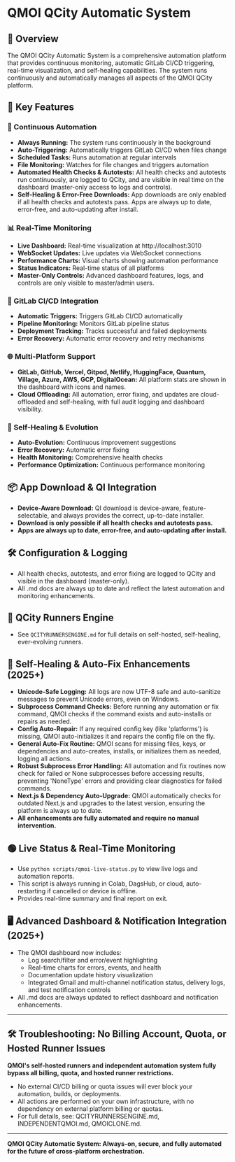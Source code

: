 # QMOI QCity Automatic System

## 🚀 Overview

The QMOI QCity Automatic System is a comprehensive automation platform that provides continuous monitoring, automatic GitLab CI/CD triggering, real-time visualization, and self-healing capabilities. The system runs continuously and automatically manages all aspects of the QMOI QCity platform.

## 🎯 Key Features

### 🔄 Continuous Automation
- **Always Running:** The system runs continuously in the background
- **Auto-Triggering:** Automatically triggers GitLab CI/CD when files change
- **Scheduled Tasks:** Runs automation at regular intervals
- **File Monitoring:** Watches for file changes and triggers automation
- **Automated Health Checks & Autotests:** All health checks and autotests run continuously, are logged to QCity, and are visible in real time on the dashboard (master-only access to logs and controls).
- **Self-Healing & Error-Free Downloads:** App downloads are only enabled if all health checks and autotests pass. Apps are always up to date, error-free, and auto-updating after install.

### 📊 Real-Time Monitoring
- **Live Dashboard:** Real-time visualization at http://localhost:3010
- **WebSocket Updates:** Live updates via WebSocket connections
- **Performance Charts:** Visual charts showing automation performance
- **Status Indicators:** Real-time status of all platforms
- **Master-Only Controls:** Advanced dashboard features, logs, and controls are only visible to master/admin users.

### 🔧 GitLab CI/CD Integration
- **Automatic Triggers:** Triggers GitLab CI/CD automatically
- **Pipeline Monitoring:** Monitors GitLab pipeline status
- **Deployment Tracking:** Tracks successful and failed deployments
- **Error Recovery:** Automatic error recovery and retry mechanisms

### 🌐 Multi-Platform Support
- **GitLab, GitHub, Vercel, Gitpod, Netlify, HuggingFace, Quantum, Village, Azure, AWS, GCP, DigitalOcean:** All platform stats are shown in the dashboard with icons and names.
- **Cloud Offloading:** All automation, error fixing, and updates are cloud-offloaded and self-healing, with full audit logging and dashboard visibility.

### 🧬 Self-Healing & Evolution
- **Auto-Evolution:** Continuous improvement suggestions
- **Error Recovery:** Automatic error fixing
- **Health Monitoring:** Comprehensive health checks
- **Performance Optimization:** Continuous performance monitoring

## 📦 App Download & QI Integration
- **Device-Aware Download:** QI download is device-aware, feature-selectable, and always provides the correct, up-to-date installer.
- **Download is only possible if all health checks and autotests pass.**
- **Apps are always up to date, error-free, and auto-updating after install.**

## 🛠️ Configuration & Logging
- All health checks, autotests, and error fixing are logged to QCity and visible in the dashboard (master-only).
- All .md docs are always up to date and reflect the latest automation and monitoring enhancements.

## 🏃 QCity Runners Engine
- See `QCITYRUNNERSENGINE.md` for full details on self-hosted, self-healing, ever-evolving runners.

## 🤖 Self-Healing & Auto-Fix Enhancements (2025+)

- **Unicode-Safe Logging:** All logs are now UTF-8 safe and auto-sanitize messages to prevent Unicode errors, even on Windows.
- **Subprocess Command Checks:** Before running any automation or fix command, QMOI checks if the command exists and auto-installs or repairs as needed.
- **Config Auto-Repair:** If any required config key (like 'platforms') is missing, QMOI auto-initializes it and repairs the config file on the fly.
- **General Auto-Fix Routine:** QMOI scans for missing files, keys, or dependencies and auto-creates, installs, or initializes them as needed, logging all actions.
- **Robust Subprocess Error Handling:** All automation and fix routines now check for failed or None subprocesses before accessing results, preventing 'NoneType' errors and providing clear diagnostics for failed commands.
- **Next.js & Dependency Auto-Upgrade:** QMOI automatically checks for outdated Next.js and upgrades to the latest version, ensuring the platform is always up to date.
- **All enhancements are fully automated and require no manual intervention.**

## 🟢 Live Status & Real-Time Monitoring

- Use `python scripts/qmoi-live-status.py` to view live logs and automation reports.
- This script is always running in Colab, DagsHub, or cloud, auto-restarting if cancelled or device is offline.
- Provides real-time summary and final report on exit.

## 🖥️ Advanced Dashboard & Notification Integration (2025+)

- The QMOI dashboard now includes:
  - Log search/filter and error/event highlighting
  - Real-time charts for errors, events, and health
  - Documentation update history visualization
  - Integrated Gmail and multi-channel notification status, delivery logs, and test notification controls
- All .md docs are always updated to reflect dashboard and notification enhancements.

---
## 🛠️ Troubleshooting: No Billing Account, Quota, or Hosted Runner Issues

**QMOI's self-hosted runners and independent automation system fully bypass all billing, quota, and hosted runner restrictions.**

- No external CI/CD billing or quota issues will ever block your automation, builds, or deployments.
- All actions are performed on your own infrastructure, with no dependency on external platform billing or quotas.
- For full details, see: QCITYRUNNERSENGINE.md, INDEPENDENTQMOI.md, QMOICLONE.md.
---
**QMOI QCity Automatic System: Always-on, secure, and fully automated for the future of cross-platform orchestration.** 